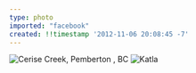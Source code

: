 ```yaml
---
type: photo
imported: "facebook"
created: !!timestamp '2012-11-06 20:08:45 -7'
---
```

![Cerise Creek, Pemberton , BC](/media/images/photos/2012/11/cerise-hike.jpg)
![Katla](/media/images/photos/2012/11/cerise-katla.jpg)


